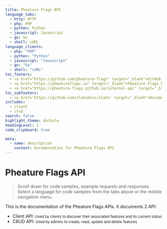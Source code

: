 ```yaml
---
title: Pheature Flags API
language_tabs:
  - http: HTTP
  - php: PHP
  - python: Python
  - javascript: Javascript
  - go: Go
  - shell: cURL
language_clients:
  - php: "PHP"
  - python: "Python"
  - javascript: "Javascript"
  - go: "Go"
  - shell: "cURL"
toc_footers:
  - <a href="https://github.com/pheature-flags" target="_blank">GitHub Repository</a>
  - <a href="https://pheatureflags.io" target="_blank">Pheature Flags Docs</a>
  - <a href="https://pheature-flags.github.io/internal-api" target="_blank">Internal API Docs</a>
toc_subfooters:
  - <a href='https://github.com/slatedocs/slate' target="_blank">Documentation Powered by Slate</a>
includes: 
  - client
  - crud
search: false
highlight_theme: darkula
headingLevel: 2
code_clipboard: true

meta:
  - name: description
    content: Documentation for Pheature Flags API
---
```

<h1 id="pheature-flags-api">Pheature Flags API</h1>

> Scroll down for code samples, example requests and responses. Select a language for code samples from the tabs above or the mobile navigation menu.

<p>This is the documentation of the Pheature Flags APIs. It documents 2 API:</p>
<ul>
<li>Client API: <small>Used by clients to discover their associated features and its current status</small></li>
<li>CRUD API: <small>Used by admins to create, read, update and delete features</small></li>
</ul>
